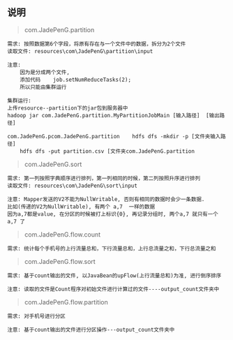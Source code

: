 ## 说明

> com.JadePenG.partition

```
需求: 按照数据第6个字段，将原有存在与一个文件中的数据，拆分为2个文件
读取文件: resources\com\JadePenG\partition\input

注意:
    因为是分成两个文件, 
    添加代码	job.setNumReduceTasks(2); 
    所以只能由集群运行

集群运行: 
上传resource--partition下的jar包到服务器中
hadoop jar com.JadePenG.partition.MyPartitionJobMain [输入路径]  [输出路径]

com.JadePenG.pcom.JadePenG.partition	hdfs dfs -mkdir -p [文件夹输入路径]
	hdfs dfs -put partition.csv [文件夹com.JadePenG.partition
```



> com.JadePenG.sort

```
需求: 第一列按照字典顺序进行排列，第一列相同的时候，第二列按照升序进行排列
读取文件: resources\com\JadePenG\sort\input

注意: Mapper发送的V2不能为NullWritable, 否则有相同的数据时会少一条数据. 
比如(传递的V2为NullWritable), 有两个 a,7  一样的数据
因为a,7都是value, 在分区的时候被打上标识{0}, 再记录分组时, 两个a,7 就只有一个a,7 了
```



>com.JadePenG.flow.count

```
需求: 统计每个手机号的上行流量总和，下行流量总和，上行总流量之和，下行总流量之和
```

>com.JadePenG.flow.sort

```
需求: 基于count输出的文件, 以JavaBean的upFlow(上行流量总和)为准, 进行倒序排序

注意: 读取的文件是Count程序对初始文件进行计算过的文件----output_count文件夹中
```

> com.JadePenG.flow.partition

```
需求: 对手机号进行分区

注意: 基于count输出的文件进行分区操作---output_count文件夹中
```


